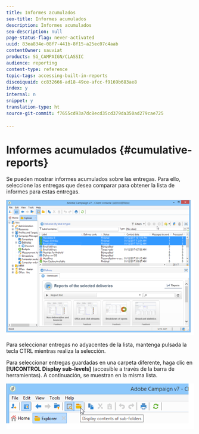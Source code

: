 ```yaml
---
title: Informes acumulados
seo-title: Informes acumulados
description: Informes acumulados
seo-description: null
page-status-flag: never-activated
uuid: 83ea834e-08f7-441b-8f15-a25ec07c4aab
contentOwner: sauviat
products: SG_CAMPAIGN/CLASSIC
audience: reporting
content-type: reference
topic-tags: accessing-built-in-reports
discoiquuid: cc832666-ad18-49ce-afcc-f9169b683ae8
index: y
internal: n
snippet: y
translation-type: ht
source-git-commit: f7655cd93a7dc8ecd35cd379da350ad279cae725

---
```



# Informes acumulados {#cumulative-reports}

Se pueden mostrar informes acumulados sobre las entregas. Para ello, seleccione las entregas que desea comparar para obtener la lista de informes para estas entregas.

![](assets/s_ncs_user_report_compare_tab.png)

Para seleccionar entregas no adyacentes de la lista, mantenga pulsada la tecla CTRL mientras realiza la selección.

Para seleccionar entregas guardadas en una carpeta diferente, haga clic en **[!UICONTROL Display sub-levels]** (accesible a través de la barra de herramientas). A continuación, se muestran en la misma lista.

![](assets/s_ncs_user_display_children_icon.png)
